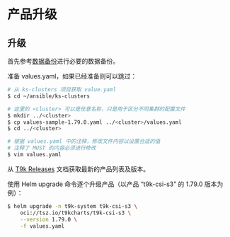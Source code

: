 # 产品升级

## 升级

首先参考[数据备份](../../data-backup/index.md)进行必要的数据备份。

准备 values.yaml，如果已经准备则可以跳过：

```bash
# 从 ks-clusters 项目获取 value.yaml
$ cd ~/ansible/ks-clusters

# 这里的 <cluster> 可以是任意名称，只是用于区分不同集群的配置文件
$ mkdir ../<cluster>
$ cp values-sample-1.79.0.yaml ../<cluster>/values.yaml
$ cd ../<cluster>

# 根据 values.yaml 中的注释，修改文件内容以设置合适的值
# 注释了 MUST 的内容必须进行修改
$ vim values.yaml
```

从 [T9k Releases](https://docs.google.com/document/d/13aBfNmEYTysJJS_S7bMPPZkTqms6ZrUkVL6bv-IaRPc/edit) 文档获取最新的产品列表及版本。

使用 Helm upgrade 命令逐个升级产品（以产品 “t9k-csi-s3” 的 1.79.0 版本为例）：

```bash
$ helm upgrade -n t9k-system t9k-csi-s3 \
    oci://tsz.io/t9kcharts/t9k-csi-s3 \
    --version 1.79.0 \
    -f values.yaml
```
